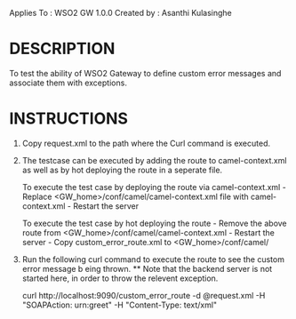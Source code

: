 Applies To	: WSO2 GW 1.0.0
Created by	: Asanthi Kulasinghe

DESCRIPTION
===========

To test the ability of WSO2 Gateway to define custom error messages and associate them with exceptions.

INSTRUCTIONS
============

1. Copy request.xml to the path where the Curl command is executed.

2. The testcase can be executed by adding the route to camel-context.xml as well as by hot deploying the route in a seperate file.

	To execute the test case by deploying the route via camel-context.xml
	   - Replace <GW_home>/conf/camel/camel-context.xml file with camel-context.xml
	   - Restart the server

	To execute the test case by hot deploying the route
	   - Remove the above route from <GW_home>/conf/camel/camel-context.xml
	   - Restart the server 
	   - Copy custom_error_route.xml to <GW_home>/conf/camel/ 

3. Run the following curl command to execute the route to see the custom error message b eing thrown.
   ** Note that the backend server is not started here, in order to throw the relevent exception.
	
	curl http://localhost:9090/custom_error_route  -d @request.xml -H "SOAPAction: urn:greet" -H "Content-Type: text/xml"

